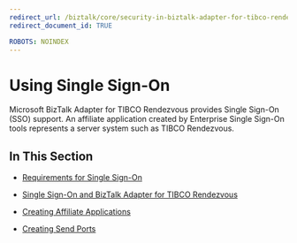 ```yaml
---
redirect_url: /biztalk/core/security-in-biztalk-adapter-for-tibco-rendezvous/
redirect_document_id: TRUE

ROBOTS: NOINDEX
--- 
```


# Using Single Sign-On
Microsoft BizTalk Adapter for TIBCO Rendezvous provides Single Sign-On (SSO) support. An affiliate application created by Enterprise Single Sign-On tools represents a server system such as TIBCO Rendezvous.  
  
## In This Section  
  
-   [Requirements for Single Sign-On](../core/requirements-for-single-sign-on3.md)  
  
-   [Single Sign-On and BizTalk Adapter for TIBCO Rendezvous](../core/single-sign-on-and-biztalk-adapter-for-tibco-rendezvous.md)  
  
-   [Creating Affiliate Applications](../core/creating-affiliate-applications1.md)  
  
-   [Creating Send Ports](../core/creating-send-ports2.md)